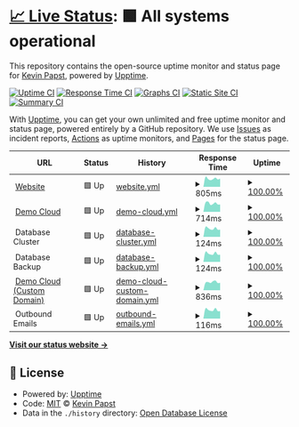 # [📈 Live Status](https://kevinpapst.github.io/cloud-status): <!--live status--> **🟩 All systems operational**

This repository contains the open-source uptime monitor and status page for [Kevin Papst](www.kevinpapst.de), powered by [Upptime](https://github.com/upptime/upptime).

[![Uptime CI](https://github.com/kevinpapst/cloud-status/workflows/Uptime%20CI/badge.svg)](https://github.com/kevinpapst/cloud-status/actions?query=workflow%3A%22Uptime+CI%22)
[![Response Time CI](https://github.com/kevinpapst/cloud-status/workflows/Response%20Time%20CI/badge.svg)](https://github.com/kevinpapst/cloud-status/actions?query=workflow%3A%22Response+Time+CI%22)
[![Graphs CI](https://github.com/kevinpapst/cloud-status/workflows/Graphs%20CI/badge.svg)](https://github.com/kevinpapst/cloud-status/actions?query=workflow%3A%22Graphs+CI%22)
[![Static Site CI](https://github.com/kevinpapst/cloud-status/workflows/Static%20Site%20CI/badge.svg)](https://github.com/kevinpapst/cloud-status/actions?query=workflow%3A%22Static+Site+CI%22)
[![Summary CI](https://github.com/kevinpapst/cloud-status/workflows/Summary%20CI/badge.svg)](https://github.com/kevinpapst/cloud-status/actions?query=workflow%3A%22Summary+CI%22)

With [Upptime](https://upptime.js.org), you can get your own unlimited and free uptime monitor and status page, powered entirely by a GitHub repository. We use [Issues](https://github.com/kevinpapst/cloud-status/issues) as incident reports, [Actions](https://github.com/kevinpapst/cloud-status/actions) as uptime monitors, and [Pages](https://kevinpapst.github.io/cloud-status) for the status page.

<!--start: status pages-->
<!-- This summary is generated by Upptime (https://github.com/upptime/upptime) -->
<!-- Do not edit this manually, your changes will be overwritten -->
<!-- prettier-ignore -->
| URL | Status | History | Response Time | Uptime |
| --- | ------ | ------- | ------------- | ------ |
| <img alt="" src="https://icons.duckduckgo.com/ip3/www.kimai.cloud.ico" height="13"> [Website](https://www.kimai.cloud) | 🟩 Up | [website.yml](https://github.com/kevinpapst/cloud-status/commits/HEAD/history/website.yml) | <details><summary><img alt="Response time graph" src="./graphs/website/response-time-week.png" height="20"> 805ms</summary><br><a href="https://uptime.kimai.cloud/history/website"><img alt="Response time 875" src="https://img.shields.io/endpoint?url=https%3A%2F%2Fraw.githubusercontent.com%2Fkevinpapst%2Fcloud-status%2FHEAD%2Fapi%2Fwebsite%2Fresponse-time.json"></a><br><a href="https://uptime.kimai.cloud/history/website"><img alt="24-hour response time 703" src="https://img.shields.io/endpoint?url=https%3A%2F%2Fraw.githubusercontent.com%2Fkevinpapst%2Fcloud-status%2FHEAD%2Fapi%2Fwebsite%2Fresponse-time-day.json"></a><br><a href="https://uptime.kimai.cloud/history/website"><img alt="7-day response time 805" src="https://img.shields.io/endpoint?url=https%3A%2F%2Fraw.githubusercontent.com%2Fkevinpapst%2Fcloud-status%2FHEAD%2Fapi%2Fwebsite%2Fresponse-time-week.json"></a><br><a href="https://uptime.kimai.cloud/history/website"><img alt="30-day response time 876" src="https://img.shields.io/endpoint?url=https%3A%2F%2Fraw.githubusercontent.com%2Fkevinpapst%2Fcloud-status%2FHEAD%2Fapi%2Fwebsite%2Fresponse-time-month.json"></a><br><a href="https://uptime.kimai.cloud/history/website"><img alt="1-year response time 878" src="https://img.shields.io/endpoint?url=https%3A%2F%2Fraw.githubusercontent.com%2Fkevinpapst%2Fcloud-status%2FHEAD%2Fapi%2Fwebsite%2Fresponse-time-year.json"></a></details> | <details><summary><a href="https://uptime.kimai.cloud/history/website">100.00%</a></summary><a href="https://uptime.kimai.cloud/history/website"><img alt="All-time uptime 100.00%" src="https://img.shields.io/endpoint?url=https%3A%2F%2Fraw.githubusercontent.com%2Fkevinpapst%2Fcloud-status%2FHEAD%2Fapi%2Fwebsite%2Fuptime.json"></a><br><a href="https://uptime.kimai.cloud/history/website"><img alt="24-hour uptime 100.00%" src="https://img.shields.io/endpoint?url=https%3A%2F%2Fraw.githubusercontent.com%2Fkevinpapst%2Fcloud-status%2FHEAD%2Fapi%2Fwebsite%2Fuptime-day.json"></a><br><a href="https://uptime.kimai.cloud/history/website"><img alt="7-day uptime 100.00%" src="https://img.shields.io/endpoint?url=https%3A%2F%2Fraw.githubusercontent.com%2Fkevinpapst%2Fcloud-status%2FHEAD%2Fapi%2Fwebsite%2Fuptime-week.json"></a><br><a href="https://uptime.kimai.cloud/history/website"><img alt="30-day uptime 100.00%" src="https://img.shields.io/endpoint?url=https%3A%2F%2Fraw.githubusercontent.com%2Fkevinpapst%2Fcloud-status%2FHEAD%2Fapi%2Fwebsite%2Fuptime-month.json"></a><br><a href="https://uptime.kimai.cloud/history/website"><img alt="1-year uptime 100.00%" src="https://img.shields.io/endpoint?url=https%3A%2F%2Fraw.githubusercontent.com%2Fkevinpapst%2Fcloud-status%2FHEAD%2Fapi%2Fwebsite%2Fuptime-year.json"></a></details>
| <img alt="" src="https://icons.duckduckgo.com/ip3/kevin.kimai.cloud.ico" height="13"> [Demo Cloud](https://kevin.kimai.cloud/de/login) | 🟩 Up | [demo-cloud.yml](https://github.com/kevinpapst/cloud-status/commits/HEAD/history/demo-cloud.yml) | <details><summary><img alt="Response time graph" src="./graphs/demo-cloud/response-time-week.png" height="20"> 714ms</summary><br><a href="https://uptime.kimai.cloud/history/demo-cloud"><img alt="Response time 656" src="https://img.shields.io/endpoint?url=https%3A%2F%2Fraw.githubusercontent.com%2Fkevinpapst%2Fcloud-status%2FHEAD%2Fapi%2Fdemo-cloud%2Fresponse-time.json"></a><br><a href="https://uptime.kimai.cloud/history/demo-cloud"><img alt="24-hour response time 689" src="https://img.shields.io/endpoint?url=https%3A%2F%2Fraw.githubusercontent.com%2Fkevinpapst%2Fcloud-status%2FHEAD%2Fapi%2Fdemo-cloud%2Fresponse-time-day.json"></a><br><a href="https://uptime.kimai.cloud/history/demo-cloud"><img alt="7-day response time 714" src="https://img.shields.io/endpoint?url=https%3A%2F%2Fraw.githubusercontent.com%2Fkevinpapst%2Fcloud-status%2FHEAD%2Fapi%2Fdemo-cloud%2Fresponse-time-week.json"></a><br><a href="https://uptime.kimai.cloud/history/demo-cloud"><img alt="30-day response time 741" src="https://img.shields.io/endpoint?url=https%3A%2F%2Fraw.githubusercontent.com%2Fkevinpapst%2Fcloud-status%2FHEAD%2Fapi%2Fdemo-cloud%2Fresponse-time-month.json"></a><br><a href="https://uptime.kimai.cloud/history/demo-cloud"><img alt="1-year response time 661" src="https://img.shields.io/endpoint?url=https%3A%2F%2Fraw.githubusercontent.com%2Fkevinpapst%2Fcloud-status%2FHEAD%2Fapi%2Fdemo-cloud%2Fresponse-time-year.json"></a></details> | <details><summary><a href="https://uptime.kimai.cloud/history/demo-cloud">100.00%</a></summary><a href="https://uptime.kimai.cloud/history/demo-cloud"><img alt="All-time uptime 100.00%" src="https://img.shields.io/endpoint?url=https%3A%2F%2Fraw.githubusercontent.com%2Fkevinpapst%2Fcloud-status%2FHEAD%2Fapi%2Fdemo-cloud%2Fuptime.json"></a><br><a href="https://uptime.kimai.cloud/history/demo-cloud"><img alt="24-hour uptime 100.00%" src="https://img.shields.io/endpoint?url=https%3A%2F%2Fraw.githubusercontent.com%2Fkevinpapst%2Fcloud-status%2FHEAD%2Fapi%2Fdemo-cloud%2Fuptime-day.json"></a><br><a href="https://uptime.kimai.cloud/history/demo-cloud"><img alt="7-day uptime 100.00%" src="https://img.shields.io/endpoint?url=https%3A%2F%2Fraw.githubusercontent.com%2Fkevinpapst%2Fcloud-status%2FHEAD%2Fapi%2Fdemo-cloud%2Fuptime-week.json"></a><br><a href="https://uptime.kimai.cloud/history/demo-cloud"><img alt="30-day uptime 100.00%" src="https://img.shields.io/endpoint?url=https%3A%2F%2Fraw.githubusercontent.com%2Fkevinpapst%2Fcloud-status%2FHEAD%2Fapi%2Fdemo-cloud%2Fuptime-month.json"></a><br><a href="https://uptime.kimai.cloud/history/demo-cloud"><img alt="1-year uptime 100.00%" src="https://img.shields.io/endpoint?url=https%3A%2F%2Fraw.githubusercontent.com%2Fkevinpapst%2Fcloud-status%2FHEAD%2Fapi%2Fdemo-cloud%2Fuptime-year.json"></a></details>
| <img alt="" src="https://icons.duckduckgo.com/ip3/null.ico" height="13"> Database Cluster | 🟩 Up | [database-cluster.yml](https://github.com/kevinpapst/cloud-status/commits/HEAD/history/database-cluster.yml) | <details><summary><img alt="Response time graph" src="./graphs/database-cluster/response-time-week.png" height="20"> 124ms</summary><br><a href="https://uptime.kimai.cloud/history/database-cluster"><img alt="Response time 136" src="https://img.shields.io/endpoint?url=https%3A%2F%2Fraw.githubusercontent.com%2Fkevinpapst%2Fcloud-status%2FHEAD%2Fapi%2Fdatabase-cluster%2Fresponse-time.json"></a><br><a href="https://uptime.kimai.cloud/history/database-cluster"><img alt="24-hour response time 116" src="https://img.shields.io/endpoint?url=https%3A%2F%2Fraw.githubusercontent.com%2Fkevinpapst%2Fcloud-status%2FHEAD%2Fapi%2Fdatabase-cluster%2Fresponse-time-day.json"></a><br><a href="https://uptime.kimai.cloud/history/database-cluster"><img alt="7-day response time 124" src="https://img.shields.io/endpoint?url=https%3A%2F%2Fraw.githubusercontent.com%2Fkevinpapst%2Fcloud-status%2FHEAD%2Fapi%2Fdatabase-cluster%2Fresponse-time-week.json"></a><br><a href="https://uptime.kimai.cloud/history/database-cluster"><img alt="30-day response time 139" src="https://img.shields.io/endpoint?url=https%3A%2F%2Fraw.githubusercontent.com%2Fkevinpapst%2Fcloud-status%2FHEAD%2Fapi%2Fdatabase-cluster%2Fresponse-time-month.json"></a><br><a href="https://uptime.kimai.cloud/history/database-cluster"><img alt="1-year response time 137" src="https://img.shields.io/endpoint?url=https%3A%2F%2Fraw.githubusercontent.com%2Fkevinpapst%2Fcloud-status%2FHEAD%2Fapi%2Fdatabase-cluster%2Fresponse-time-year.json"></a></details> | <details><summary><a href="https://uptime.kimai.cloud/history/database-cluster">100.00%</a></summary><a href="https://uptime.kimai.cloud/history/database-cluster"><img alt="All-time uptime 100.00%" src="https://img.shields.io/endpoint?url=https%3A%2F%2Fraw.githubusercontent.com%2Fkevinpapst%2Fcloud-status%2FHEAD%2Fapi%2Fdatabase-cluster%2Fuptime.json"></a><br><a href="https://uptime.kimai.cloud/history/database-cluster"><img alt="24-hour uptime 100.00%" src="https://img.shields.io/endpoint?url=https%3A%2F%2Fraw.githubusercontent.com%2Fkevinpapst%2Fcloud-status%2FHEAD%2Fapi%2Fdatabase-cluster%2Fuptime-day.json"></a><br><a href="https://uptime.kimai.cloud/history/database-cluster"><img alt="7-day uptime 100.00%" src="https://img.shields.io/endpoint?url=https%3A%2F%2Fraw.githubusercontent.com%2Fkevinpapst%2Fcloud-status%2FHEAD%2Fapi%2Fdatabase-cluster%2Fuptime-week.json"></a><br><a href="https://uptime.kimai.cloud/history/database-cluster"><img alt="30-day uptime 100.00%" src="https://img.shields.io/endpoint?url=https%3A%2F%2Fraw.githubusercontent.com%2Fkevinpapst%2Fcloud-status%2FHEAD%2Fapi%2Fdatabase-cluster%2Fuptime-month.json"></a><br><a href="https://uptime.kimai.cloud/history/database-cluster"><img alt="1-year uptime 100.00%" src="https://img.shields.io/endpoint?url=https%3A%2F%2Fraw.githubusercontent.com%2Fkevinpapst%2Fcloud-status%2FHEAD%2Fapi%2Fdatabase-cluster%2Fuptime-year.json"></a></details>
| <img alt="" src="https://icons.duckduckgo.com/ip3/null.ico" height="13"> Database Backup | 🟩 Up | [database-backup.yml](https://github.com/kevinpapst/cloud-status/commits/HEAD/history/database-backup.yml) | <details><summary><img alt="Response time graph" src="./graphs/database-backup/response-time-week.png" height="20"> 124ms</summary><br><a href="https://uptime.kimai.cloud/history/database-backup"><img alt="Response time 137" src="https://img.shields.io/endpoint?url=https%3A%2F%2Fraw.githubusercontent.com%2Fkevinpapst%2Fcloud-status%2FHEAD%2Fapi%2Fdatabase-backup%2Fresponse-time.json"></a><br><a href="https://uptime.kimai.cloud/history/database-backup"><img alt="24-hour response time 117" src="https://img.shields.io/endpoint?url=https%3A%2F%2Fraw.githubusercontent.com%2Fkevinpapst%2Fcloud-status%2FHEAD%2Fapi%2Fdatabase-backup%2Fresponse-time-day.json"></a><br><a href="https://uptime.kimai.cloud/history/database-backup"><img alt="7-day response time 124" src="https://img.shields.io/endpoint?url=https%3A%2F%2Fraw.githubusercontent.com%2Fkevinpapst%2Fcloud-status%2FHEAD%2Fapi%2Fdatabase-backup%2Fresponse-time-week.json"></a><br><a href="https://uptime.kimai.cloud/history/database-backup"><img alt="30-day response time 140" src="https://img.shields.io/endpoint?url=https%3A%2F%2Fraw.githubusercontent.com%2Fkevinpapst%2Fcloud-status%2FHEAD%2Fapi%2Fdatabase-backup%2Fresponse-time-month.json"></a><br><a href="https://uptime.kimai.cloud/history/database-backup"><img alt="1-year response time 138" src="https://img.shields.io/endpoint?url=https%3A%2F%2Fraw.githubusercontent.com%2Fkevinpapst%2Fcloud-status%2FHEAD%2Fapi%2Fdatabase-backup%2Fresponse-time-year.json"></a></details> | <details><summary><a href="https://uptime.kimai.cloud/history/database-backup">100.00%</a></summary><a href="https://uptime.kimai.cloud/history/database-backup"><img alt="All-time uptime 99.96%" src="https://img.shields.io/endpoint?url=https%3A%2F%2Fraw.githubusercontent.com%2Fkevinpapst%2Fcloud-status%2FHEAD%2Fapi%2Fdatabase-backup%2Fuptime.json"></a><br><a href="https://uptime.kimai.cloud/history/database-backup"><img alt="24-hour uptime 100.00%" src="https://img.shields.io/endpoint?url=https%3A%2F%2Fraw.githubusercontent.com%2Fkevinpapst%2Fcloud-status%2FHEAD%2Fapi%2Fdatabase-backup%2Fuptime-day.json"></a><br><a href="https://uptime.kimai.cloud/history/database-backup"><img alt="7-day uptime 100.00%" src="https://img.shields.io/endpoint?url=https%3A%2F%2Fraw.githubusercontent.com%2Fkevinpapst%2Fcloud-status%2FHEAD%2Fapi%2Fdatabase-backup%2Fuptime-week.json"></a><br><a href="https://uptime.kimai.cloud/history/database-backup"><img alt="30-day uptime 100.00%" src="https://img.shields.io/endpoint?url=https%3A%2F%2Fraw.githubusercontent.com%2Fkevinpapst%2Fcloud-status%2FHEAD%2Fapi%2Fdatabase-backup%2Fuptime-month.json"></a><br><a href="https://uptime.kimai.cloud/history/database-backup"><img alt="1-year uptime 99.91%" src="https://img.shields.io/endpoint?url=https%3A%2F%2Fraw.githubusercontent.com%2Fkevinpapst%2Fcloud-status%2FHEAD%2Fapi%2Fdatabase-backup%2Fuptime-year.json"></a></details>
| <img alt="" src="https://icons.duckduckgo.com/ip3/time.kevinpapst.de.ico" height="13"> [Demo Cloud (Custom Domain)](https://time.kevinpapst.de/de/login) | 🟩 Up | [demo-cloud-custom-domain.yml](https://github.com/kevinpapst/cloud-status/commits/HEAD/history/demo-cloud-custom-domain.yml) | <details><summary><img alt="Response time graph" src="./graphs/demo-cloud-custom-domain/response-time-week.png" height="20"> 836ms</summary><br><a href="https://uptime.kimai.cloud/history/demo-cloud-custom-domain"><img alt="Response time 895" src="https://img.shields.io/endpoint?url=https%3A%2F%2Fraw.githubusercontent.com%2Fkevinpapst%2Fcloud-status%2FHEAD%2Fapi%2Fdemo-cloud-custom-domain%2Fresponse-time.json"></a><br><a href="https://uptime.kimai.cloud/history/demo-cloud-custom-domain"><img alt="24-hour response time 694" src="https://img.shields.io/endpoint?url=https%3A%2F%2Fraw.githubusercontent.com%2Fkevinpapst%2Fcloud-status%2FHEAD%2Fapi%2Fdemo-cloud-custom-domain%2Fresponse-time-day.json"></a><br><a href="https://uptime.kimai.cloud/history/demo-cloud-custom-domain"><img alt="7-day response time 836" src="https://img.shields.io/endpoint?url=https%3A%2F%2Fraw.githubusercontent.com%2Fkevinpapst%2Fcloud-status%2FHEAD%2Fapi%2Fdemo-cloud-custom-domain%2Fresponse-time-week.json"></a><br><a href="https://uptime.kimai.cloud/history/demo-cloud-custom-domain"><img alt="30-day response time 933" src="https://img.shields.io/endpoint?url=https%3A%2F%2Fraw.githubusercontent.com%2Fkevinpapst%2Fcloud-status%2FHEAD%2Fapi%2Fdemo-cloud-custom-domain%2Fresponse-time-month.json"></a><br><a href="https://uptime.kimai.cloud/history/demo-cloud-custom-domain"><img alt="1-year response time 904" src="https://img.shields.io/endpoint?url=https%3A%2F%2Fraw.githubusercontent.com%2Fkevinpapst%2Fcloud-status%2FHEAD%2Fapi%2Fdemo-cloud-custom-domain%2Fresponse-time-year.json"></a></details> | <details><summary><a href="https://uptime.kimai.cloud/history/demo-cloud-custom-domain">100.00%</a></summary><a href="https://uptime.kimai.cloud/history/demo-cloud-custom-domain"><img alt="All-time uptime 100.00%" src="https://img.shields.io/endpoint?url=https%3A%2F%2Fraw.githubusercontent.com%2Fkevinpapst%2Fcloud-status%2FHEAD%2Fapi%2Fdemo-cloud-custom-domain%2Fuptime.json"></a><br><a href="https://uptime.kimai.cloud/history/demo-cloud-custom-domain"><img alt="24-hour uptime 100.00%" src="https://img.shields.io/endpoint?url=https%3A%2F%2Fraw.githubusercontent.com%2Fkevinpapst%2Fcloud-status%2FHEAD%2Fapi%2Fdemo-cloud-custom-domain%2Fuptime-day.json"></a><br><a href="https://uptime.kimai.cloud/history/demo-cloud-custom-domain"><img alt="7-day uptime 100.00%" src="https://img.shields.io/endpoint?url=https%3A%2F%2Fraw.githubusercontent.com%2Fkevinpapst%2Fcloud-status%2FHEAD%2Fapi%2Fdemo-cloud-custom-domain%2Fuptime-week.json"></a><br><a href="https://uptime.kimai.cloud/history/demo-cloud-custom-domain"><img alt="30-day uptime 100.00%" src="https://img.shields.io/endpoint?url=https%3A%2F%2Fraw.githubusercontent.com%2Fkevinpapst%2Fcloud-status%2FHEAD%2Fapi%2Fdemo-cloud-custom-domain%2Fuptime-month.json"></a><br><a href="https://uptime.kimai.cloud/history/demo-cloud-custom-domain"><img alt="1-year uptime 100.00%" src="https://img.shields.io/endpoint?url=https%3A%2F%2Fraw.githubusercontent.com%2Fkevinpapst%2Fcloud-status%2FHEAD%2Fapi%2Fdemo-cloud-custom-domain%2Fuptime-year.json"></a></details>
| <img alt="" src="https://icons.duckduckgo.com/ip3/null.ico" height="13"> Outbound Emails | 🟩 Up | [outbound-emails.yml](https://github.com/kevinpapst/cloud-status/commits/HEAD/history/outbound-emails.yml) | <details><summary><img alt="Response time graph" src="./graphs/outbound-emails/response-time-week.png" height="20"> 116ms</summary><br><a href="https://uptime.kimai.cloud/history/outbound-emails"><img alt="Response time 130" src="https://img.shields.io/endpoint?url=https%3A%2F%2Fraw.githubusercontent.com%2Fkevinpapst%2Fcloud-status%2FHEAD%2Fapi%2Foutbound-emails%2Fresponse-time.json"></a><br><a href="https://uptime.kimai.cloud/history/outbound-emails"><img alt="24-hour response time 108" src="https://img.shields.io/endpoint?url=https%3A%2F%2Fraw.githubusercontent.com%2Fkevinpapst%2Fcloud-status%2FHEAD%2Fapi%2Foutbound-emails%2Fresponse-time-day.json"></a><br><a href="https://uptime.kimai.cloud/history/outbound-emails"><img alt="7-day response time 116" src="https://img.shields.io/endpoint?url=https%3A%2F%2Fraw.githubusercontent.com%2Fkevinpapst%2Fcloud-status%2FHEAD%2Fapi%2Foutbound-emails%2Fresponse-time-week.json"></a><br><a href="https://uptime.kimai.cloud/history/outbound-emails"><img alt="30-day response time 132" src="https://img.shields.io/endpoint?url=https%3A%2F%2Fraw.githubusercontent.com%2Fkevinpapst%2Fcloud-status%2FHEAD%2Fapi%2Foutbound-emails%2Fresponse-time-month.json"></a><br><a href="https://uptime.kimai.cloud/history/outbound-emails"><img alt="1-year response time 131" src="https://img.shields.io/endpoint?url=https%3A%2F%2Fraw.githubusercontent.com%2Fkevinpapst%2Fcloud-status%2FHEAD%2Fapi%2Foutbound-emails%2Fresponse-time-year.json"></a></details> | <details><summary><a href="https://uptime.kimai.cloud/history/outbound-emails">100.00%</a></summary><a href="https://uptime.kimai.cloud/history/outbound-emails"><img alt="All-time uptime 99.98%" src="https://img.shields.io/endpoint?url=https%3A%2F%2Fraw.githubusercontent.com%2Fkevinpapst%2Fcloud-status%2FHEAD%2Fapi%2Foutbound-emails%2Fuptime.json"></a><br><a href="https://uptime.kimai.cloud/history/outbound-emails"><img alt="24-hour uptime 100.00%" src="https://img.shields.io/endpoint?url=https%3A%2F%2Fraw.githubusercontent.com%2Fkevinpapst%2Fcloud-status%2FHEAD%2Fapi%2Foutbound-emails%2Fuptime-day.json"></a><br><a href="https://uptime.kimai.cloud/history/outbound-emails"><img alt="7-day uptime 100.00%" src="https://img.shields.io/endpoint?url=https%3A%2F%2Fraw.githubusercontent.com%2Fkevinpapst%2Fcloud-status%2FHEAD%2Fapi%2Foutbound-emails%2Fuptime-week.json"></a><br><a href="https://uptime.kimai.cloud/history/outbound-emails"><img alt="30-day uptime 100.00%" src="https://img.shields.io/endpoint?url=https%3A%2F%2Fraw.githubusercontent.com%2Fkevinpapst%2Fcloud-status%2FHEAD%2Fapi%2Foutbound-emails%2Fuptime-month.json"></a><br><a href="https://uptime.kimai.cloud/history/outbound-emails"><img alt="1-year uptime 99.96%" src="https://img.shields.io/endpoint?url=https%3A%2F%2Fraw.githubusercontent.com%2Fkevinpapst%2Fcloud-status%2FHEAD%2Fapi%2Foutbound-emails%2Fuptime-year.json"></a></details>

<!--end: status pages-->

[**Visit our status website →**](https://kevinpapst.github.io/cloud-status)

## 📄 License

- Powered by: [Upptime](https://github.com/upptime/upptime)
- Code: [MIT](./LICENSE) © [Kevin Papst](www.kevinpapst.de)
- Data in the `./history` directory: [Open Database License](https://opendatacommons.org/licenses/odbl/1-0/)
